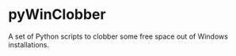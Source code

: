 pyWinClobber
============

A set of Python scripts to clobber some free space out of Windows installations.
